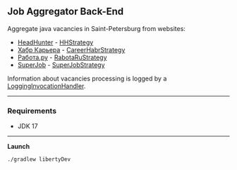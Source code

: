 Job Aggregator Back-End
-----------------------

Aggregate java vacancies in Saint-Petersburg from websites:
- [HeadHunter](https://hh.ru/search/vacancy) - [HHStrategy](src/main/java/org/aggregator/job/model/strategy/HHStrategy.java)
- [Хабр Карьера](https://career.habr.com/vacancies) - [CareerHabrStrategy](src/main/java/org/aggregator/job/model/strategy/CareerHabrStrategy.java)
- [Работа.ру](https://www.rabota.ru/vacancy) - [RabotaRuStrategy](src/main/java/org/aggregator/job/model/strategy/RabotaRuStrategy.java)
- [SuperJob](https://www.superjob.ru/vacancy) - [SuperJobStrategy](src/main/java/org/aggregator/job/model/strategy/SuperJobStrategy.java)

Information about vacancies processing is logged by a [LoggingInvocationHandler](src/main/java/org/aggregator/job/util/LoggingInvocationHandler.java).

---

### Requirements

- JDK 17

---

**Launch**
```
./gradlew libertyDev
```